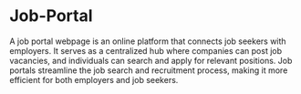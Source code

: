 # Job-Portal
A job portal webpage is an online platform that connects job seekers with employers. It serves as a centralized hub where companies can post job vacancies, and individuals can search and apply for relevant positions. Job portals streamline the job search and recruitment process, making it more efficient for both employers and job seekers.
